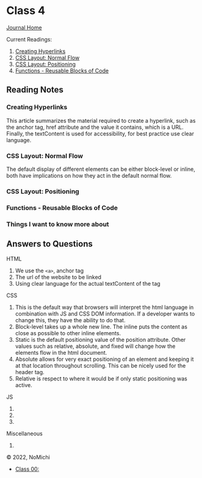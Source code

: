 # Class 4

[Journal Home](README.md)

Current Readings:

1. [Creating Hyperlinks](https://developer.mozilla.org/en-US/docs/Learn/HTML/Introduction_to_HTML/Creating_hyperlinks)
2. [CSS Layout: Normal Flow](https://developer.mozilla.org/en-US/docs/Learn/CSS/CSS_layout/Normal_Flow)
3. [CSS Layout: Positioning](https://developer.mozilla.org/en-US/docs/Learn/CSS/CSS_layout/Positioning)
4. [Functions - Reusable Blocks of Code](https://developer.mozilla.org/en-US/docs/Learn/JavaScript/Building_blocks/Functions)

## Reading Notes

### Creating Hyperlinks

This article summarizes the material required to create a hyperlink, such as the anchor tag, href attribute and the value it contains, which is a URL. Finally, the textContent is used for accessibility, for best practice use clear language.

### CSS Layout: Normal Flow

The default display of different elements can be either block-level or inline, both have implications on how they act in the default normal flow.

### CSS Layout: Positioning



### Functions - Reusable Blocks of Code

### Things I want to know more about

## Answers to Questions

HTML

1. We use the `<a>`, anchor tag
2. The url of the website to be linked
3. Using clear language for the actual textContent of the tag

CSS

1. This is the default way that browsers will interpret the html language in combination with JS and CSS DOM information. If a developer wants to change this, they have the ability to do that.
2. Block-level takes up a whole new line. The inline puts the content as close as possible to other inline elements.
3. Static is the default positioning value of the position attribute. Other values such as relative, absolute, and fixed will change how the elements flow in the html document.
4. Absolute allows for very exact positioning of an element and keeping it at that location throughout scrolling. This can be nicely used for the header tag.
5. Relative is respect to where it would be if only static positioning was active.

JS

1. 
2. 
3. 

Miscellaneous

1. 

&copy; 2022, NoMichi

- [Class 00: ](code000/class00.md)